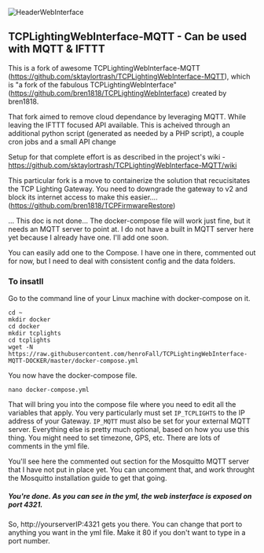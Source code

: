 ![HeaderWebInterface](https://user-images.githubusercontent.com/23568795/64644718-85070980-d3d0-11e9-83a8-034f91ee0f4f.png)
## TCPLightingWebInterface-MQTT - Can be used with MQTT & IFTTT
This is a fork of awesome TCPLightingWebInterface-MQTT (https://github.com/sktaylortrash/TCPLightingWebInterface-MQTT),
which is "a fork of the fabulous TCPLightingWebInterface" (https://github.com/bren1818/TCPLightingWebInterface)
created by bren1818.

That fork aimed to remove cloud dependance by leveraging MQTT. While leaving the IFTTT focused API available. This is acheived through an additional python script (generated as needed by a PHP script), a couple cron jobs and a small API change 

Setup for that complete effort is as described in the project's wiki - 
          https://github.com/sktaylortrash/TCPLightingWebInterface-MQTT/wiki

This particular fork is a move to containerize the solution that recucisitates the TCP Lighting Gateway.
You need to downgrade the gateway to v2 and block its internet access to make this easier.... 
         (https://github.com/bren1818/TCPFirmwareRestore)

... This doc is not done... The docker-compose file will work just fine, but it needs an MQTT server to point at.
I do not have a built in MQTT server here yet because I already have one. I'll add one soon. 

You can easily add one to the Compose. I have one in there, commented out for now, but I need to deal with consistent config and the data folders. 

### To insatll
Go to the command line of your Linux machine with docker-compose on it. 

```
cd ~
mkdir docker
cd docker
mkdir tcplights
cd tcplights
wget -N https://raw.githubusercontent.com/henroFall/TCPLightingWebInterface-MQTT-DOCKER/master/docker-compose.yml
```

You now have the docker-compose file. 

`nano docker-compose.yml`

That will bring you into the compose file where you need to edit all the variables that apply. 
You very particularly must set `IP_TCPLIGHTS` to the IP address of  your Gateway. `IP_MQTT` must also be set for your external MQTT server. Everything else is pretty much optional, based on how you use this thing. You might need to set timezone, GPS, etc. There are lots of comments in the yml file. 

You'll see here the commented out section for the Mosquitto MQTT server that I have not put in place yet. You can uncomment that, and work throught the Mosquitto installation guide to get that going.

##### You're done. As you can see in the yml, the web insterface is exposed on port 4321. 
So, http://yourserverIP:4321 gets  you there. You can change that port to anything you want in the yml file. Make it 80 if you don't want to type in a port number. 